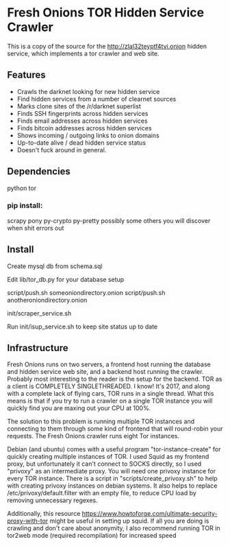 # Fresh Onions TOR Hidden Service Crawler

This is a copy of the source for the http://zlal32teyptf4tvi.onion hidden service, which implements a tor crawler and web site.

## Features

* Crawls the darknet looking for new hidden service
* Find hidden services from a number of clearnet sources
* Marks clone sites of the /r/darknet superlist
* Finds SSH fingerprints across hidden services
* Finds email addresses across hidden  services
* Finds bitcoin addresses across hidden services
* Shows incoming / outgoing links to onion domains
* Up-to-date alive / dead hidden service status
* Doesn't fuck around in general.

## Dependencies

python
tor

### pip install:

scrapy
pony
py-crypto
py-pretty
possibly some others you will discover when shit errors out

## Install

Create mysql db from schema.sql

Edit lib/tor_db.py for your database setup

script/push.sh someoniondirectory.onion 
script/push.sh anotheroniondirectory.onion

init/scraper_service.sh

Run init/isup_service.sh to keep site status up to date


## Infrastructure

Fresh Onions runs on two servers, a frontend host running the database and hidden service web site, and a backend host running the crawler. Probably most interesting to the reader is the setup for the backend. TOR as a client is COMPLETELY SINGLETHREADED. I know! It's 2017, and along with a complete lack of flying cars, TOR runs in a single thread. What this means is that if you try to run a crawler on a single TOR instance you will quickly find you are maxing out your CPU at 100%.

The solution to this problem is running multiple TOR instances and connecting to them through some kind of frontend that will round-robin your requests. The Fresh Onions crawler runs eight Tor instances.

Debian (and ubuntu) comes with a useful program "tor-instance-create" for quickly creating multiple instances of TOR. I used Squid as my frontend proxy, but unfortunately it can't connect to SOCKS directly, so I used "privoxy" as an intermediate proxy. You will need one privoxy instance for every TOR instance. There is a script in "scripts/create_privoxy.sh" to help with creating privoxy instances on debian systems. It also helps to replace /etc/privoxy/default.filter with an empty file, to reduce CPU load by removing unnecessary regexes.

Additionally, this resource https://www.howtoforge.com/ultimate-security-proxy-with-tor might be useful in setting up squid. If all you are doing is crawling and don't care about anonymity, I also recommend running TOR in tor2web mode (required recompilation) for increased speed
